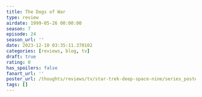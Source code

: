 ```yaml
---
title: The Dogs of War
type: review
airdate: 1999-05-26 00:00:00
season: 7
episode: 24
season_url: ''
date: 2023-12-10 03:35:11.370102
categories: [reviews, blog, tv]
draft: true
rating: 0
has_spoilers: false
fanart_url: ''
poster_url: /thoughts/reviews/tv/star-trek-deep-space-nine/series_poster.jpg
tags: []
---
```


